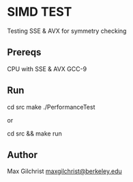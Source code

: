 # SIMD TEST
Testing SSE & AVX for symmetry checking
## Prereqs
CPU with SSE & AVX
GCC-9
## Run
cd src
make
./PerformanceTest

or 

cd src && make run

## Author
Max Gilchrist
maxgilchrist@berkeley.edu
